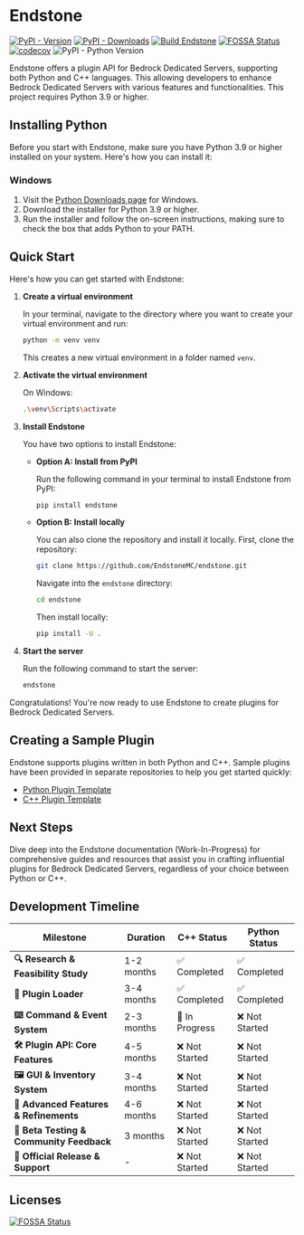 # Endstone

[![PyPI - Version](https://img.shields.io/pypi/v/endstone)](https://pypi.org/project/endstone)
[![PyPI - Downloads](https://img.shields.io/pypi/dm/endstone)](https://pypi.org/project/endstone)
[![Build Endstone](https://github.com/EndstoneMC/endstone/actions/workflows/build.yml/badge.svg)](https://github.com/EndstoneMC/endstone/actions/workflows/build.yml)
[![FOSSA Status](https://app.fossa.com/api/projects/git%2Bgithub.com%2FEndstoneMC%2Fendstone.svg?type=shield&issueType=license)](https://app.fossa.com/projects/git%2Bgithub.com%2FEndstoneMC%2Fendstone)
[![codecov](https://codecov.io/gh/EndstoneMC/endstone/graph/badge.svg?token=GQ6IX9GDT1)](https://codecov.io/gh/EndstoneMC/endstone)
![PyPI - Python Version](https://img.shields.io/pypi/pyversions/endstone)

Endstone offers a plugin API for Bedrock Dedicated Servers, supporting both Python and C++ languages. This
allowing developers to enhance Bedrock Dedicated Servers with various features and functionalities. This project
requires Python 3.9 or higher.

## Installing Python

Before you start with Endstone, make sure you have Python 3.9 or higher installed on your system. Here's how you can
install it:

### Windows

1. Visit the [Python Downloads page](https://www.python.org/downloads/) for Windows.
2. Download the installer for Python 3.9 or higher.
3. Run the installer and follow the on-screen instructions, making sure to check the box that adds Python to your PATH.

[//]: # (### Linux)

[//]: # ()

[//]: # (The method of installing Python varies between Linux distributions. Here's a general guide for Ubuntu:)

[//]: # ()

[//]: # (1. Open a terminal window.)

[//]: # (2. Run the following command to update your package list:)

[//]: # ()

[//]: # (   ```bash)

[//]: # (   sudo apt update)

[//]: # (   ```)

[//]: # ()

[//]: # (3. Run the following command to install Python 3.9:)

[//]: # ()

[//]: # (   ```bash)

[//]: # (   sudo apt install python3.9)

[//]: # (   ```)

## Quick Start

Here's how you can get started with Endstone:

1. **Create a virtual environment**

   In your terminal, navigate to the directory where you want to create your virtual environment and run:

   ```bash
   python -m venv venv
   ```

   This creates a new virtual environment in a folder named `venv`.

2. **Activate the virtual environment**

   On Windows:

   ```bash
   .\venv\Scripts\activate
   ```

   [//]: # ()

   [//]: # (   On Linux:)

   [//]: # ()

   [//]: # (   ```bash)

   [//]: # (   source venv/bin/activate)

   [//]: # (   ```)

3. **Install Endstone**

   You have two options to install Endstone:

    - **Option A: Install from PyPI**

      Run the following command in your terminal to install Endstone from PyPI:

      ```bash
      pip install endstone
      ```

    - **Option B: Install locally**

      You can also clone the repository and install it locally. First, clone the repository:

      ```bash
      git clone https://github.com/EndstoneMC/endstone.git
      ```

      Navigate into the `endstone` directory:

      ```bash
      cd endstone
      ```

      Then install locally:

      ```bash
      pip install -U .
      ```

4. **Start the server**

   Run the following command to start the server:

   ```bash
   endstone
   ```

Congratulations! You're now ready to use Endstone to create plugins for Bedrock Dedicated Servers.

## Creating a Sample Plugin

Endstone supports plugins written in both Python and C++. Sample plugins have been provided in separate repositories to
help you get started quickly:

- [Python Plugin Template](https://github.com/EndstoneMC/python-plugin-template)
- [C++ Plugin Template](https://github.com/EndstoneMC/cpp-plugin-template)

## Next Steps

Dive deep into the Endstone documentation (Work-In-Progress) for comprehensive guides and resources that assist you in
crafting influential plugins for Bedrock Dedicated Servers, regardless of your choice between Python or C++.

## Development Timeline

| Milestone                                | Duration   | C++ Status     | Python Status |
|------------------------------------------|------------|----------------|---------------|
| **🔍 Research & Feasibility Study**      | 1-2 months | ✅ Completed    | ✅ Completed   |
| **🔌 Plugin Loader**                     | 3-4 months | ✅ Completed    | ✅ Completed   |
| **⌨️ Command & Event System**            | 2-3 months | 🔧 In Progress | ❌ Not Started |
| **🛠 Plugin API: Core Features**         | 4-5 months | ❌ Not Started  | ❌ Not Started |
| **🖼 GUI & Inventory System**            | 3-4 months | ❌ Not Started  | ❌ Not Started |
| **🌟 Advanced Features & Refinements**   | 4-6 months | ❌ Not Started  | ❌ Not Started |
| **🧪 Beta Testing & Community Feedback** | 3 months   | ❌ Not Started  | ❌ Not Started |
| **🚀 Official Release & Support**        | -          | ❌ Not Started  | ❌ Not Started |

## Licenses

[![FOSSA Status](https://app.fossa.com/api/projects/git%2Bgithub.com%2FEndstoneMC%2Fendstone.svg?type=large)](https://app.fossa.com/projects/git%2Bgithub.com%2FEndstoneMC%2Fendstone?ref=badge_large)
